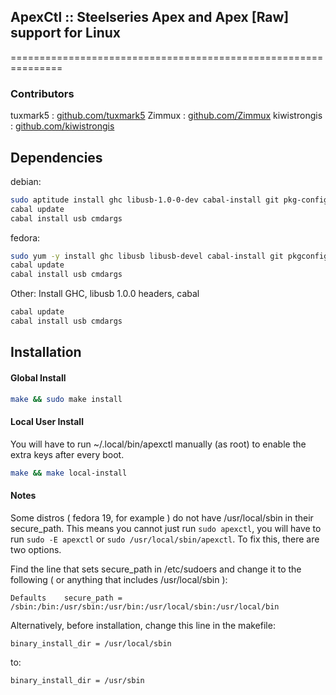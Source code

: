 ## ApexCtl :: Steelseries Apex and Apex [Raw] support for Linux
===============================================================

### Contributors ###
tuxmark5 : [github.com/tuxmark5](http://github.com/tuxmark5)
Zimmux : [github.com/Zimmux](http://github.com/Zimmux)
kiwistrongis : [github.com/kiwistrongis](http://github.com/kiwistrongis)

## Dependencies ##
debian:
```bash
sudo aptitude install ghc libusb-1.0-0-dev cabal-install git pkg-config
cabal update
cabal install usb cmdargs
```
fedora:
```bash
sudo yum -y install ghc libusb libusb-devel cabal-install git pkgconfig
cabal update
cabal install usb cmdargs
```
Other:
Install GHC, libusb 1.0.0 headers, cabal
```bash
cabal update
cabal install usb cmdargs
```

## Installation ##

#### Global Install ####
```bash
make && sudo make install
```

#### Local User Install ####
You will have to run ~/.local/bin/apexctl manually (as root) to enable the extra keys after every boot.
```bash
make && make local-install
```

#### Notes ####
Some distros ( fedora 19, for example ) do not have /usr/local/sbin in their secure_path. This means you cannot just run ```sudo apexctl```, you will have to run ```sudo -E apexctl``` or ```sudo /usr/local/sbin/apexctl```. To fix this, there are two options.

Find the line that sets secure_path in /etc/sudoers and change it to the following ( or anything that includes /usr/local/sbin ):
```
Defaults    secure_path = /sbin:/bin:/usr/sbin:/usr/bin:/usr/local/sbin:/usr/local/bin
```

Alternatively, before installation, change this line in the makefile:
```
binary_install_dir = /usr/local/sbin
```
to:
```
binary_install_dir = /usr/sbin
```